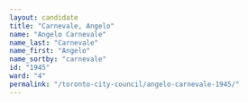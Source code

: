 ```yaml
---
layout: candidate
title: "Carnevale, Angelo"
name: "Angelo Carnevale"
name_last: "Carnevale"
name_first: "Angelo"
name_sortby: "carnevale"
id: "1945"
ward: "4"
permalink: "/toronto-city-council/angelo-carnevale-1945/"
---
```

